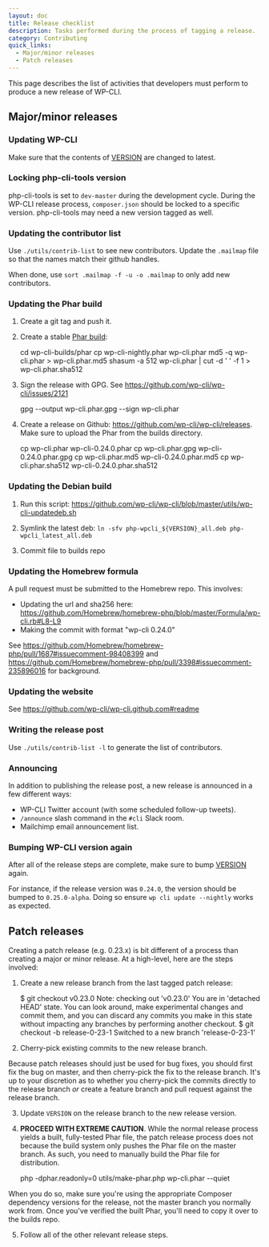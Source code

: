 ```yaml
---
layout: doc
title: Release checklist
description: Tasks performed during the process of tagging a release.
category: Contributing
quick_links:
  - Major/minor releases
  - Patch releases
---
```


This page describes the list of activities that developers must perform to produce a new release of WP-CLI.

## Major/minor releases

### Updating WP-CLI

Make sure that the contents of [VERSION](https://github.com/wp-cli/wp-cli/blob/master/VERSION) are changed to latest.

### Locking php-cli-tools version

php-cli-tools is set to `dev-master` during the development cycle. During the WP-CLI release process, `composer.json` should be locked to a specific version. php-cli-tools may need a new version tagged as well.

### Updating the contributor list

Use `./utils/contrib-list` to see new contributors. Update the `.mailmap` file so that the names match their github handles.

When done, use `sort .mailmap -f -u -o .mailmap` to only add new contributors.

### Updating the Phar build

1) Create a git tag and push it.

2) Create a stable [Phar build](https://github.com/wp-cli/builds/tree/gh-pages/phar):

    cd wp-cli-builds/phar
    cp wp-cli-nightly.phar wp-cli.phar
    md5 -q wp-cli.phar > wp-cli.phar.md5
    shasum -a 512 wp-cli.phar | cut -d ' ' -f 1 > wp-cli.phar.sha512

3) Sign the release with GPG. See <https://github.com/wp-cli/wp-cli/issues/2121>

    gpg --output wp-cli.phar.gpg --sign wp-cli.phar

4) Create a release on Github: <https://github.com/wp-cli/wp-cli/releases>. Make sure to upload the Phar from the builds directory.

    cp wp-cli.phar wp-cli-0.24.0.phar
    cp wp-cli.phar.gpg wp-cli-0.24.0.phar.gpg
    cp wp-cli.phar.md5 wp-cli-0.24.0.phar.md5
    cp wp-cli.phar.sha512 wp-cli-0.24.0.phar.sha512

### Updating the Debian build

1) Run this script: <https://github.com/wp-cli/wp-cli/blob/master/utils/wp-cli-updatedeb.sh>

2) Symlink the latest deb: `ln -sfv php-wpcli_${VERSION}_all.deb php-wpcli_latest_all.deb`

3) Commit file to builds repo

### Updating the Homebrew formula

A pull request must be submitted to the Homebrew repo. This involves:

* Updating the url and sha256 here: https://github.com/Homebrew/homebrew-php/blob/master/Formula/wp-cli.rb#L8-L9
* Making the commit with format "wp-cli 0.24.0"

See <https://github.com/Homebrew/homebrew-php/pull/1687#issuecomment-98408399> and <https://github.com/Homebrew/homebrew-php/pull/3398#issuecomment-235896016> for background.

### Updating the website

See <https://github.com/wp-cli/wp-cli.github.com#readme>

### Writing the release post

Use `./utils/contrib-list -l` to generate the list of contributors.

### Announcing

In addition to publishing the release post, a new release is announced in a few different ways:

* WP-CLI Twitter account (with some scheduled follow-up tweets).
* `/announce` slash command in the `#cli` Slack room.
* Mailchimp email announcement list.

### Bumping WP-CLI version again

After all of the release steps are complete, make sure to bump [VERSION](https://github.com/wp-cli/wp-cli/blob/master/VERSION) again.

For instance, if the release version was `0.24.0`, the version should be bumped to `0.25.0-alpha`. Doing so ensure `wp cli update --nightly` works as expected.

## Patch releases

Creating a patch release (e.g. 0.23.x) is bit different of a process than creating a major or minor release. At a high-level, here are the steps involved:

1) Create a new release branch from the last tagged patch release:

    $ git checkout v0.23.0
    Note: checking out 'v0.23.0'
    You are in 'detached HEAD' state. You can look around, make experimental
    changes and commit them, and you can discard any commits you make in this
    state without impacting any branches by performing another checkout.
    $ git checkout -b release-0-23-1
    Switched to a new branch 'release-0-23-1'

2) Cherry-pick existing commits to the new release branch.

Because patch releases should just be used for bug fixes, you should first fix the bug on master, and then cherry-pick the fix to the release branch. It's up to your discretion as to whether you cherry-pick the commits directly to the release branch *or* create a feature branch and pull request against the release branch.

3) Update `VERSION` on the release branch to the new release version.

4) **PROCEED WITH EXTREME CAUTION**. While the normal release process yields a built, fully-tested Phar file, the patch release process does not because the build system only pushes the Phar file on the master branch. As such, you need to manually build the Phar file for distribution.

    php -dphar.readonly=0 utils/make-phar.php wp-cli.phar --quiet

When you do so, make sure you're using the appropriate Composer dependency versions for the release, not the master branch you normally work from. Once you've verified the built Phar, you'll need to copy it over to the builds repo.

5) Follow all of the other relevant release steps.
